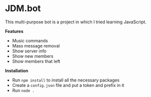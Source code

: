 # JDM.bot

This multi-purpose bot is a project in which I tried learning JavaScript. 

**Features**

* Music commands
* Mass message removal
* Show server info
* Show new members
* Show members that left

**Installation**

* Run `npm install` to install all the necessary packages
* Create a `config.json` file and put a token and prefix in it
* Run `node .`
